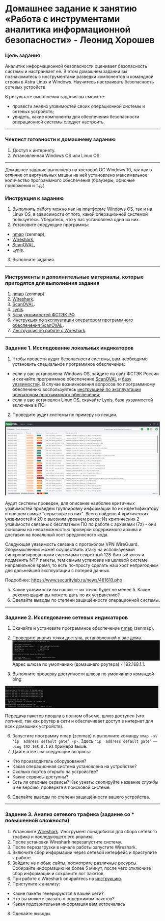 # Домашнее задание к занятию «Работа с инструментами аналитика информационной безопасности» - Леонид Хорошев

### Цель задания

Аналитик информационной безопасности оценивает безопасность системы и настраивает её. В этом домашнем задании вы познакомитесь с инструментами разведки компонентов и командной строки в Astra Linux и Windows. Научитесь настраивать безопасность сетевых устройств.

В результате выполнения задания вы сможете:

- провести анализ уязвимостей своих операционной системы и сетевых устройств;
- увидеть, какие компоненты для обеспечения безопасности операционной системы следует настроить.

------

### Чеклист готовности к домашнему заданию

1. Доступ к интернету.
2. Установленная Windows OS или Linux OS.

------

Домашнее задание выполнено на хостовой ОС Windows 10, так как в отличие от виртуальных машин на ней установлено максимальное количество программного обеспечения (браузеры, офисные приложения и т.д.)


### Инструкция к заданию

1. Выполнять работу можно как на платформе Windows OS, так и на Linux OS, в зависимости от того, какой операционной системой пользуетесь. Убедитесь, что у вас установлена одна из них.
2. Установите следующие программы: 
- [nmap](https://nmap.org/) (zenmap),
- [Wireshark](https://www.wireshark.org/),
- [ScanOVAL](https://bdu.fstec.ru/files/scanoval.msi),
- [Lynis](https://cisofy.com/lynis/#installation).
3. Выполните задания.

------

### Инструменты и дополнительные материалы, которые пригодятся для выполнения задания

1. [nmap](https://nmap.org/) (zenmap).
2. [Wireshark](https://www.wireshark.org/).
3. [ScanOVAL](https://bdu.fstec.ru/files/scanoval.msi).
4. [Lynis](https://cisofy.com/lynis/#installation).
5. [База уязвимостей ФСТЭК РФ](https://bdu.fstec.ru/files/scanoval.xml).
6. [Инструкция по эксплуатации оператором программного обеспечения ScanOVAL](https://bdu.fstec.ru/files/documents/scanoval_manual.pdf).
7. [Инструкция по работе с Wireshark](https://www.wireshark.org/#learnWS).

------

### Задание 1.  Исследование локальных индикаторов

1. Чтобы провести аудит безопасности системы, вам необходимо установить специальное программное обеспечение:
- если у вас установлена Windows OS, зайдите на сайт ФСТЭК России и скачайте программное обеспечение [ScanOVAL](https://bdu.fstec.ru/files/scanoval.msi) и [базу уязвимостей](https://bdu.fstec.ru/files/scanoval.xml). В случае возникновения вопросов по программному обеспечению воспользуйтесь [инструкцией по эксплуатации оператором программного обеспечения](https://bdu.fstec.ru/files/documents/scanoval_manual.pdf);
- если у вас установлен Linux OS, скачайте [Lynis](https://cisofy.com/lynis/#installation), база уязвимостей включена в ПО.
2. Проведите аудит системы по примеру из лекции.
  
![Alt text](https://github.com/LeonidKhoroshev/sibfree-homeworks/blob/main/2/screenshots/cyber3.png)

Аудит системы проведен, для описание наиболее критичных уязвимостей проведем группировку информации по их идентификатору и опишем самые "серьезные из них". Всего найдено 4 критических уязвимостей и 20 с высоким уровнем риска:
Из критических 2 уязвимости связаны с бесплатным ПО по работе с архивами (7z) - они основаны на невозможностью проверки содержимого архива и доставки на локальный хост вредоносного кода.

Следующая уязвимость связана с протоколом VPN WireGuard. Злоумышленник может осуществить атаку на используемый синхронизированными системами секретный 128-битный ключ и подменить NTP-пакеты, тем самым установив на целевой системе неправильное время, то есть по-просту сделать наш хост непригодным для дальнейшей эксплуатации с потерей данных.





Подробнее: https://www.securitylab.ru/news/481610.php

5. Какие уязвимости вы нашли — их точно будет не менее 5. Какие рекомендации вы можете дать по их устранению?
6. Сделайте выводы по степени защищённости операционной системы. 

------

### Задание 2. Исследование сетевых индикаторов

1. Скачайте и установите программное обеспечение [nmap](https://nmap.org/) (zenmap).
  
2. Проведите анализ точки доступа, установленной у вас дома.
![Alt text](https://github.com/LeonidKhoroshev/sibfree-homeworks/blob/main/2/screenshots/cyber1.png)
Адрес шлюза по умолчанию (домашнего роутера) - 192.168.1.1.

3. Выполните проверку доступности шлюза по умолчанию командой ping:

![Alt text](https://github.com/LeonidKhoroshev/sibfree-homeworks/blob/main/2/screenshots/cyber2.png)

Передача пакетов прошла в полном объеме, шлюз доступен (что логично, так как роутер в сети и обеспечивает доступ в интернет для всех домашних устройств).

6. Запустите программу nmap (zenmap) и выполните команду `nmap -sV ‘ip  address default gate’ -p-`. Здесь `‘ip  address default gate’` — `ping 192.168.0.1` из примера выше.
7. Дайте ответ на следующие вопросы:
- Кто производитель оборудования?
- Какая операционная система установлена на устройстве?
- Сколько портов открыто на устройстве?
- Какие сервисы доступны? 
- Есть ли опасные сервисы? Как узнать: скопируйте название службы и её версию, проверьте в поисковой системе.
6. Сделайте выводы по степени защищённости вашего устройства. 

-----

### Задание 3. Анализ сетевого трафика (задание со * повышенной сложности)

1. Установите [Wireshark](https://www.wireshark.org/). Инструмент понадобится для сбора сетевого трафика и последующего его анализа. 
2. После установки Wireshark перезапустите систему.
3. После перезагрузки в начале работы запустите Wireshark.
4. Включите сбор информации через сетевой интерфейс и приступите к работе.
5. Зайдите на любые сайты, посмотрите различные ресурсы. Собирайте информацию не более 5 минут, после чего отключите сбор информации и сохраните лог пакетов.
6. При работе с Wireshark опирайтесь на [инструкцию](https://habr.com/ru/articles/735866/). 
7. Приступите к анализу:
- Какие пакеты генерируются в вашей сети?
- Что вы можете сказать о содержимом пакетов?
- Какая подозрительная информация вам встречалась
8. Сделайте выводы.

